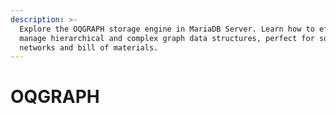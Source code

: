 ```yaml
---
description: >-
  Explore the OQGRAPH storage engine in MariaDB Server. Learn how to efficiently
  manage hierarchical and complex graph data structures, perfect for social
  networks and bill of materials.
---
```


# OQGRAPH

